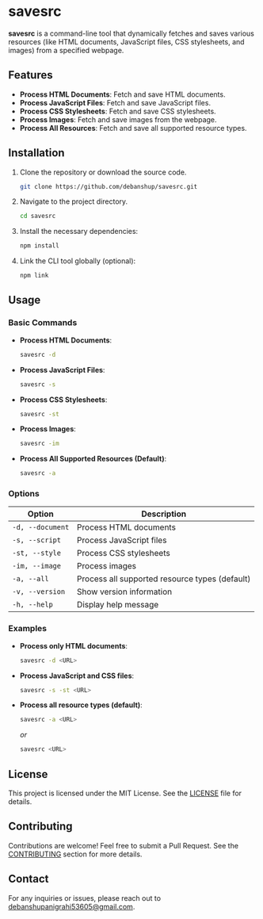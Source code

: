 # savesrc

**savesrc** is a command-line tool that dynamically fetches and saves various resources (like HTML documents, JavaScript files, CSS stylesheets, and images) from a specified webpage.

## Features

-   **Process HTML Documents**: Fetch and save HTML documents.
-   **Process JavaScript Files**: Fetch and save JavaScript files.
-   **Process CSS Stylesheets**: Fetch and save CSS stylesheets.
-   **Process Images**: Fetch and save images from the webpage.
-   **Process All Resources**: Fetch and save all supported resource types.

## Installation

1. Clone the repository or download the source code.

    ```bash
    git clone https://github.com/debanshup/savesrc.git
    ```

2. Navigate to the project directory.

    ```bash
    cd savesrc
    ```

3. Install the necessary dependencies:

    ```bash
    npm install
    ```

4. Link the CLI tool globally (optional):

    ```bash
    npm link
    ```

## Usage

### Basic Commands

-   **Process HTML Documents**:

    ```bash
    savesrc -d
    ```

-   **Process JavaScript Files**:

    ```bash
    savesrc -s
    ```

-   **Process CSS Stylesheets**:

    ```bash
    savesrc -st
    ```

-   **Process Images**:

    ```bash
    savesrc -im
    ```

-   **Process All Supported Resources (Default)**:
    ```bash
    savesrc -a
    ```

### Options

| Option           | Description                                    |
| ---------------- | ---------------------------------------------- |
| `-d, --document` | Process HTML documents                         |
| `-s, --script`   | Process JavaScript files                       |
| `-st, --style`   | Process CSS stylesheets                        |
| `-im, --image`   | Process images                                 |
| `-a, --all`      | Process all supported resource types (default) |
| `-v, --version`  | Show version information                       |
| `-h, --help`     | Display help message                           |

### Examples

-   **Process only HTML documents**:

    ```bash
    savesrc -d <URL>
    ```

-   **Process JavaScript and CSS files**:

    ```bash
    savesrc -s -st <URL>
    ```

-   **Process all resource types (default)**:
    ```bash
    savesrc -a <URL>
    ```
    _or_
    ```bash
    savesrc <URL>
    ```

## License

This project is licensed under the MIT License. See the [LICENSE](LICENSE) file for details.

## Contributing

Contributions are welcome! Feel free to submit a Pull Request. See the [CONTRIBUTING](CONTRIBUTING.md) section for more details.

## Contact

For any inquiries or issues, please reach out to [debanshupanigrahi53605@gmail.com](mailto:debanshupanigrahi53605@gmail.com).
